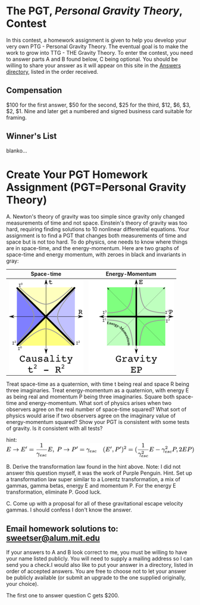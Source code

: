 # The PGT, *Personal Gravity Theory*, Contest

In this contest, a homework assignment is given to help you develop your very
own PTG - Personal Gravity Theory. The eventual goal is to make the work to
grow into TTG - THE Gravity Theory. To enter the contest, you need to answer
parts A and B found below, C being optional. You should be willing to share your
answer as it will appear on this site in the [Answers directory](Answers/answers.md),
listed in the order received.

## Compensation

$100 for the first answer, $50 for the second, $25 for the third, $12, $6, $3,
$2, $1. Nine and later get a numbered and signed business card suitable for
framing.

## Winner's List

blanko...

# Create Your PGT Homework Assignment (PGT=Personal Gravity Theory)

A. Newton's theory of gravity was too simple since gravity only changed
measurements of time and not space. Einstein's theory of gravity was too hard,
requiring finding solutions to 10 nonlinear differential equations. Your
assignment is to find a PGT that changes both measurements of time and space
but is not too hard. To do physics, one needs to know where things are in
space-time, and the energy-momentum. Here are two graphs of space-time and
energy momentum, with zeroes in black and invariants in gray:

| Space-time | Energy-Momentum |
| :---: | :-----------: |
| ![Minkowski lightcone](../../images/Math/equivalence_classes/light.causality.simple.30.png) | ![Energy-momentum space](../../images/Math/equivalence_classes/gravity.labeled.30.png) |

Treat space-time as a quaternion, with time t being real and space R being
three imaginaries. Treat energy-momentum as a quaternion, with energy E as
being real and momentum P being three imaginaries. Square both space-time and
energy-momentum. What sort of physics arises when two observers agree on the
real number of space-time squared? What sort of physics would arise if two
observers agree on the imaginary value of energy-momentum squared? Show your
PGT is consistent with some tests of gravity. Is it consistent with all tests?

hint: ![E -> E' = E/gamma_esc, P -> P' = gamma P](../../images/Gravity/PGT/gravity_EP_squared.png) 

B. Derive the transformation law found in the hint above. Note: I did not
answer this question myself, it was the work of Purple Penguin. Hint. Set up a
transformation law super similar to a Lorentz transformation, a mix of gammas,
gamma betas, energy E and momentum P. For the energy E transformation,
eliminate P. Good luck.

C. Come up with a proposal for all of these gravitational escape velocity
gammas. I should confess I don't know the answer.


## Email homework solutions to: sweetser@alum.mit.edu

If your answers to A and B look correct to me, you must be willing to have
your name listed publicly. You will need to supply a mailing address
so I can send you a check.I would also like to put your answer in a directory,
listed in order of accepted answers. You are free to choose not to let your
answer be publicly available (or submit an upgrade to the one supplied
originally, your choice). 

The first one to answer question C gets $200.
